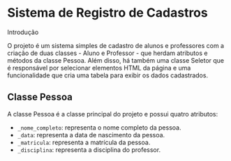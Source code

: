 # Sistema de Registro de Cadastros

Introdução


O projeto é um sistema simples de cadastro de alunos e professores com a criação de duas classes - Aluno e Professor - que herdam atributos e métodos da classe Pessoa. Além disso, há também uma classe Seletor que é responsável por selecionar elementos HTML da página e uma funcionalidade que cria uma tabela para exibir os dados cadastrados.

 

## Classe Pessoa

A classe Pessoa é a classe principal do projeto e possui quatro atributos:



- `_nome_completo`: representa o nome completo da pessoa.
- `_data`: representa a data de nascimento da pessoa.
- `_matricula`: representa a matrícula da pessoa.
- `_disciplina`: representa a disciplina do professor.





